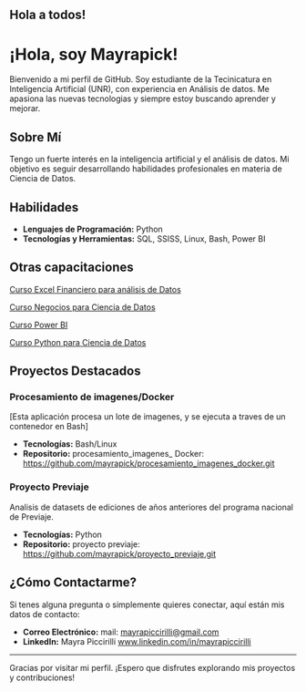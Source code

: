 ## Hola a todos!

# ¡Hola, soy Mayrapick! 

Bienvenido a mi perfil de GitHub. Soy estudiante de la Tecinicatura en Inteligencia Artificial (UNR), con experiencia en Análisis de datos. Me apasiona las nuevas tecnologias y siempre estoy buscando aprender y mejorar.

## Sobre Mí
 Tengo un fuerte interés en la inteligencia artificial y el análisis de datos. Mi objetivo es seguir desarrollando habilidades profesionales en materia de Ciencia de Datos.

## Habilidades

- **Lenguajes de Programación:**  Python
- **Tecnologías y Herramientas:** SQL, SSISS, Linux, Bash, Power BI

## Otras capacitaciones

[Curso Excel Financiero para análisis de Datos](./capacitaciones/diploma-excel-financiero.pdf)

[Curso Negocios para Ciencia de Datos](./capacitaciones/negocios_data_science.pdf)

[Curso Power BI](./capacitaciones/power_BI.pdf)

[Curso Python para Ciencia de Datos](./capacitaciones/python_para_ciencia_datos.pdf)


## Proyectos Destacados

### Procesamiento de imagenes/Docker
[Esta aplicación procesa un lote de imagenes, y se ejecuta a traves de un contenedor en Bash]

- **Tecnologías:** Bash/Linux
- **Repositorio:** procesamiento_imagenes_ Docker: https://github.com/mayrapick/procesamiento_imagenes_docker.git

### Proyecto Previaje 
Analisis de datasets de ediciones de años anteriores del programa nacional de Previaje.

- **Tecnologías:** Python
- **Repositorio:** proyecto previaje: https://github.com/mayrapick/proyecto_previaje.git


## ¿Cómo Contactarme?

Si tenes alguna pregunta o simplemente quieres conectar, aquí están mis datos de contacto:

- **Correo Electrónico:** mail: mayrapiccirilli@gmail.com
- **LinkedIn:** Mayra Piccirilli www.linkedin.com/in/mayrapiccirilli

---

Gracias por visitar mi perfil. ¡Espero que disfrutes explorando mis proyectos y contribuciones!
